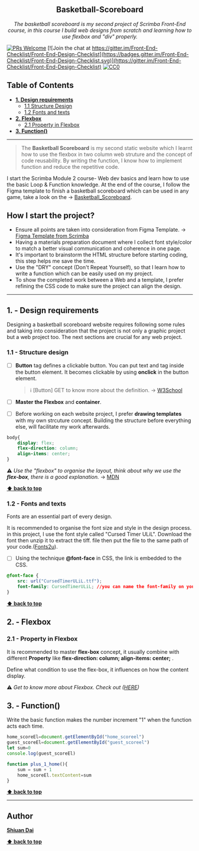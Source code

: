 <h2 align="center">Basketball-Scoreboard</h2>

<p align="center">
  <em> The basketball scoreboard is my second project of Scrimba Front-End course, in this course I build web designs from scratch and learning how to use flexbox and "div" properly.</em>
</p>

[![PRs Welcome](https://img.shields.io/badge/PRs-welcome-brightgreen.svg)](http://makeapullrequest.com) [![Join the chat at https://gitter.im/Front-End-Checklist/Front-End-Design-Checklist](https://badges.gitter.im/Front-End-Checklist/Front-End-Design-Checklist.svg)](https://gitter.im/Front-End-Checklist/Front-End-Design-Checklist) [![CC0](https://img.shields.io/badge/license-CC0-green.svg)](https://creativecommons.org/publicdomain/zero/1.0/)

## Table of Contents
* **[1. Design requirements](#1---design-requirements)**
	* [1.1 Structure Design](#11---structure-design)
	* [1.2 Fonts and texts](#12---fonts-and-texts)
* **[2. Flexbox](#2---Flexbox)**
	* [2.1 Property in Flexbox](#21---Property-in-Flexbox)
* **[3. Function()](#3---function)**

---

> The **Basketball Scoreboard** is my second static website which I learnt how to use the flexbox in two column web struture and the concept of code reusability. By writing the function, I know how to implement function and reduce the repetitive code.

I start the Scrimba Module 2 course- Web dev basics and learn how to use the basic Loop & Function knowledge. At the end of the course, I follow the Figma template to finish a basketball scoreboard which can be used in any game, take a look on the → [Basketball_Scoreboard](https://shiuandai.github.io/Basketball-Scoreboard/).

## How I start the project?

* Ensure all points are taken into consideration from Figma Template. → [Figma Template from Scrimba](https://www.figma.com/file/YC48MCx4frBFtYoz6rNJE6/Basketball-Scoreboard?type=design&node-id=0%3A1&mode=design&t=x5mv3JS4Vi3QXr1R-1)
* Having a materials preparation document where I collect font style/color to match a better visual communication and coherence in one page.
* It's important to brainstorm the HTML structure before starting coding, this step helps me save the time.
* Use the "DRY" concept (Don't Repeat Yourself), so that I learn how to write a function which can be easily used on my project.
* To show the completed work between a Web and a template, I prefer refining the CSS code to make sure the project can align the design.

---

## 1. - Design requirements

Designing a basketball scoreboard website requires following some rules and taking into consideration that the project is not only a graphic project but a web project too. The next sections are crucial for any web project.

### 1.1 - Structure design

* [ ] **Button** tag defines a clickable button. You can put text and tag inside the button element. It becomes clickable by using **onclick** in the button element.
	> ℹ️ [Button] GET to know more about the definition. → [W3School](https://www.w3schools.com/jsref/event_onclick.asp)

* [ ] **Master the Flexbox** and **container**. 
* [ ] Before working on each website project, I prefer **drawing templates** with my own strcuture concept. Building the structure before everything else, will facilitate my work afterwards.

```css
body{
    display: flex;
    flex-direction: column;
    align-items: center;
} 
```

⚠️ *Use the "flexbox" to organise the layout, think about why we use the **flex-box**, there is a good explanation.* → [MDN](https://developer.mozilla.org/en-US/docs/Web/CSS/CSS_flexible_box_layout/Typical_use_cases_of_flexbox)

**[⬆ back to top](#table-of-contents)**


### 1.2 - Fonts and texts

Fonts are an essential part of every design.

It is recommended to organise the font size and style in the design process. in this project, I use the font style called "Cursed Timer ULiL". Download the font then unzip it to extract the tiff. file then put the file to the same path of your code.([Fonts2u](https://fonts2u.com/cursed-timer-ulil.font)).

* [ ] Using the technique **@font-face** in CSS, the link is embedded to the CSS. 

```css
@font-face {
    src: url("CursedTimerULiL.ttf");
    font-family: CursedTimerULiL; //you can name the font-family on your own then you can use the font-family to implement in other element.
}
```

**[⬆ back to top](#table-of-contents)**


## 2. - Flexbox

### 2.1 - Property in Flexbox

It is recommended to master **flex-box** concept, it usually combine with different **Property** like **flex-direction: column; align-items: center;** .

Define what condition to use the flex-box, it influences on how the content display.

⚠️ *Get to know more about Flexbox. Check out ([HERE](https://www.w3schools.com/css/css3_flexbox_container.asp))*

## 3. - Function()

Write the basic function makes the number increment "1" when the function acts each time.

```js
home_scoreEl=document.getElementById("home_scoreel")
guest_scoreEl=document.getElementById("guest_scoreel")
let sum=0
console.log(guest_scoreEl)

function plus_1_home(){
    sum = sum + 1
    home_scoreEl.textContent=sum
}
```

**[⬆ back to top](#table-of-contents)**

---

## Author

**[Shiuan Dai](https://www.linkedin.com/in/shiuandai/)**

**[⬆ back to top](#table-of-contents)**


[6]:	https://guideguide.me/
[7]:	https://www.sketchapp.com/docs/canvas/rulers-guides-grids/
[8]:	https://getbootstrap.com/docs/4.0/layout/grid/
[9]:	http://flexboxgrid.com/
[10]: https://css-tricks.com/dont-overthink-it-grids/
[11]:	https://www.lifewire.com/aco-file-2619477
[16]:	http://bradfrost.com/blog/post/atomic-web-design/
[22]:	https://js.libhunt.com/
[23]:	https://bestof.js.org/
[28]:	https://gitter.im/Front-End-Checklist/Front-End-Design-Checklist
